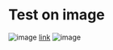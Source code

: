 # Test on image

![image](https://something.com)
[link](some-thing.html)
![image](https://something.com)

